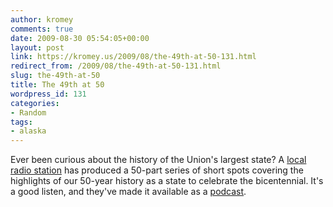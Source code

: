 ```yaml
---
author: kromey
comments: true
date: 2009-08-30 05:54:05+00:00
layout: post
link: https://kromey.us/2009/08/the-49th-at-50-131.html
redirect_from: /2009/08/the-49th-at-50-131.html
slug: the-49th-at-50
title: The 49th at 50
wordpress_id: 131
categories:
- Random
tags:
- alaska
---
```


Ever been curious about the history of the Union's largest state? A [local radio station](http://www.kiak.com/) has produced a 50-part series of short spots covering the highlights of our 50-year history as a state to celebrate the bicentennial. It's a good listen, and they've made it available as a [podcast](http://www.kiak.com/podcast/49that50.xml).
